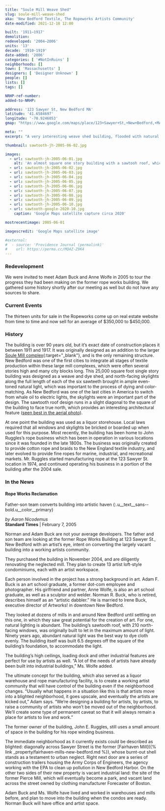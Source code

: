 ```yaml
---
title: "Soule Mill Weave Shed"
slug: soule-mill-weave-shed
aka: 'New Bedford Textile, The Ropeworks Artists Community'
date-modified: 2021-12-18 12:00

built: '1911–1917'
demolition:
redeveloped: '2004–2006'
units: '13'
decade: '1910-1919'
date-added: '2006'
categories: [ '#NotInRuins' ]
neighborhoods: []
town: [ 'Massachusetts' ]
designers: [ 'Designer Unknown' ]
people: []
lists: []
tags: []

NRHP-ref-number:
added-to-NRHP:

address: '123 Sawyer St, New Bedford MA'
latitude: '41.6584697'
longitude: '-70.9246053'
gmap: "https://www.google.com/maps/place/123+Sawyer+St,+New+Bedford,+MA+02746/@41.6584697,-70.9246053,670m/data=!3m1!1e3!4m5!3m4!1s0x89e4e41649e373e7:0x1cd8b3cb7e247137!8m2!3d41.6584697!4d-70.9224166"

meta: ""
excerpt: "A very interesting weave shed building, flooded with natural light, becomes artist live/work studio lofts"

thumbnail: sawtooth-jh-2005-06-02.jpg

images:
  - url: sawtooth-jh-2005-06-01.jpg
    alt: 'An almost square one story building with a sawtooh roof, which is a series of small, triangular irregular gable roofs — six in all on this building — with a shigle roof on the north side and a row of windows on the south sid, facing north for an immense amount of natural light'
  - url: sawtooth-jh-2005-06-02.jpg
  - url: sawtooth-jh-2005-06-03.jpg
  - url: sawtooth-jh-2005-06-04.jpg
  - url: sawtooth-jh-2005-06-05.jpg
  - url: sawtooth-jh-2005-06-06.jpg
  - url: sawtooth-jh-2005-06-07.jpg
  - url: sawtooth-jh-2005-06-08.jpg
  - url: sawtooth-jh-2005-06-09.jpg
  - url: sawtooth-jh-2005-06-10.jpg
  - url: sawtooth-google-2020-10.jpg
    caption: 'Google Maps satellite capture circa 2020'

mostrecentimage: 2005-06-01

imagescredit: 'Google Maps satellite image'

#external:
#  - source: 'Providence Journal (permalink)'
#    url: https://perma.cc/MQ4Z-Z9K4
---
```


### Redevelopment

We were invited to meet Adam Buck and Anne Wolfe in 2005 to tour the progress they had been making on the former rope works building. We gathered some history shortly after our meeting as well but do not have any sources to share. 


### Current Events

The thirteen units for sale in the Ropeworks come up on real estate website from time to time and now sell for an average of $350,000 to $450,000. 


### History

The building is over 90 years old, but it’s exact date of construction places it between 1911 and 1917. It was originally designed as an addition to the larger [Soule Mill complex](//www.digitalcommonwealth.org/search/commonwealth:8s45qm01k){:target="_blank"}, and is the only remaining structure. New Bedford was one of the first cities to integrate all stages of textile production within these large mill complexes, which were often several stories high and many city blocks long. This 25,000 square foot single story building was designed as a weave and dye shed, and north-facing skylights along the full length of each of the six sawteeth brought in ample even-toned natural light, which was important to the process of dying and color-matching. As New Bedford was one of the last cities in America to switch from whale oil to electric lights, the skylights were an important part of the design. The sawtooth roof design runs in a slight diagonal to the square of the building to face true north, which provides an interesting architectural feature ([seen best in the aerial photo](#photo-sawtooth-google-2020-10)).

At one point the building was used as a liquor storehouse. Local laws required that all windows and skylights be bricked or boarded up when used for this purpose. Most recently, the building has been home to John Ruggles’s rope business which has been in operation in various locations since it was founded in the late 1800s. The business was originally created to provide cotton rope and braids to the New England textile industry, and later evolved to provide fine ropes for marine, industrial, and recreational markets. Mr. Ruggles started manufacturing rope at the 123 Sawyer St. location in 1974, and continued operating his business in a portion of the building after the 2004 sale.


### In the News

#### Rope Works Reclamation

Father-son team converts building into artistic haven
{:.u__text__sans--bold.u__color__primary}

_by Aaron Nicodemus_  
**Standard Times** | February 7, 2005

Norman and Adam Buck are not your average developers. The father and son team are looking at the former Rope Works Building at 123 Sawyer St., New Bedford with an artist’s eye, intent on converting the largely vacant building into a working artists community.

They purchased the building in November 2004, and are diligently renovating the neglected mill. They plan to create 13 artist loft-style condominiums, each with an artist workspace.

Each person involved in the project has a strong background in art. Adam F. Buck is an art school graduate, a former dot-com employee and photographer. His girlfriend and partner, Anne Wolfe, is also an art school graduate, as well as a sculptor and welder. Norman R. Buck, who is retired, describes himself as an “artistic dabbler.” He is married to Irene Buck, executive director of Artworks! in downtown New Bedford.

They looked at dozens of mills in and around New Bedford until settling on this one, in which they saw great potential for the creation of art. For one, natural lighting is abundant. The building’s sawtooth roof, with 210 north-facing windows, was originally built to let in the maximum amount of light. Ninety years ago, abundant natural light was the best way to dye cloth evenly. The building itself was built 6.5 degrees off the square of the building’s foundation, to accommodate the light.

The building’s high ceilings, loading dock and other industrial features are perfect for use by artists as well. “A lot of the needs of artists have already been built into industrial buildings,” Ms. Wolfe added.

The ultimate concept for the building, which also served as a liquor warehouse and rope manufacturing facility, is to create a working artist community that will have control of the building even if the neighborhood changes. “Usually what happens in a situation like this is that artists move into a blighted neighborhood, it goes upscale, and eventually the artists are kicked out,” Adam says. “We’re designing a building for artists, by artists, to raise a community of artists who won’t be moved out of the neighborhood. We’ll create some type of permanent caveat so that it will always remain a place for artists to live and work.”

The former owner of the building, John E. Ruggles, still uses a small amount of space in the building for his rope winding business.

The immediate neighborhood as it currently exists could be described as blighted: diagonally across Sawyer Street is the former [Fairhaven Mill]({% link _property/fairhaven-mills-new-bedford.md %}), whose burnt-out shell stands as a testament to urban neglect. Right next door are a series of construction trailers housing the Army Corps of Engineers, the agency working with the EPA to clean up pollution in New Bedford Harbor. On the other two sides of their new property is vacant industrial land: the site of the former Pierce Mill, which will eventually become a park, and vacant land across the street owned by clothing manufacturer Forecaster of Boston.

Adam Buck and Ms. Wolfe have lived and worked in warehouses and mills before, and plan to move into the building when the condos are ready. Norman Buck will have office and artist space.
